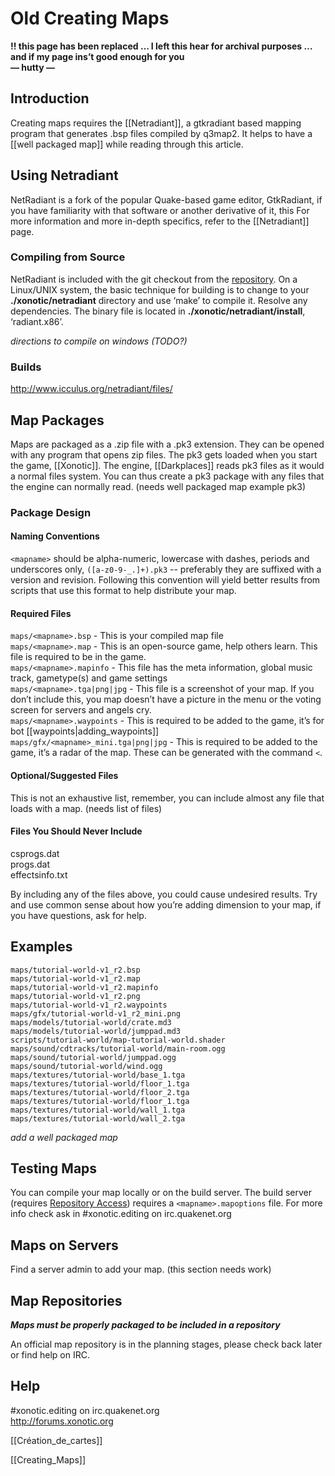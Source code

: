 Old Creating Maps
=================

**!! this page has been replaced … I left this hear for archival purposes … and if my page ins’t good enough for you  
— hutty —**

Introduction
------------

Creating maps requires the [[Netradiant]], a gtkradiant based mapping program that generates .bsp files compiled by q3map2. It helps to have a [[well packaged map]] while reading through this article.

Using Netradiant
----------------

NetRadiant is a fork of the popular Quake-based game editor, GtkRadiant, if you have familiarity with that software or another derivative of it, this For more information and more in-depth specifics, refer to the [[Netradiant]] page.

### Compiling from Source

NetRadiant is included with the git checkout from the [repository](Repository_Access). On a Linux/UNIX system, the basic technique for building is to change to your **./xonotic/netradiant** directory and use ‘make’ to compile it. Resolve any dependencies. The binary file is located in **./xonotic/netradiant/install**, ‘radiant.x86’.

*directions to compile on windows (TODO?)*

### Builds

http://www.icculus.org/netradiant/files/

Map Packages
------------

Maps are packaged as a .zip file with a .pk3 extension. They can be opened with any program that opens zip files. The pk3 gets loaded when you start the game, [[Xonotic]]. The engine, [[Darkplaces]] reads pk3 files as it would a normal files system. You can thus create a pk3 package with any files that the engine can normally read. (needs well packaged map example pk3)

### Package Design

#### Naming Conventions

`<mapname>` should be alpha-numeric, lowercase with dashes, periods and underscores only, `([a-z0-9-_.]+).pk3` -- preferably they are suffixed with a version and revision. Following this convention will yield better results from scripts that use this format to help distribute your map.

#### Required Files

`maps/<mapname>.bsp` - This is your compiled map file  
`maps/<mapname>.map` - This is an open-source game, help others learn. This file is required to be in the game.  
`maps/<mapname>.mapinfo` - This file has the meta information, global music track, gametype(s) and game settings  
`maps/<mapname>.tga|png|jpg` - This file is a screenshot of your map. If you don’t include this, you map doesn’t have a picture in the menu or the voting screen for servers and angels cry.  
`maps/<mapname>.waypoints` - This is required to be added to the game, it’s for bot [[waypoints|adding_waypoints]]  
`maps/gfx/<mapname>_mini.tga|png|jpg` - This is required to be added to the game, it’s a radar of the map. These can be generated with the command `<`.  

#### Optional/Suggested Files

This is not an exhaustive list, remember, you can include almost any file that loads with a map. (needs list of files)

#### Files You Should Never Include

csprogs.dat  
progs.dat  
effectsinfo.txt  

By including any of the files above, you could cause undesired results. Try and use common sense about how you’re adding dimension to your map, if you have questions, ask for help.

Examples
--------

    maps/tutorial-world-v1_r2.bsp
    maps/tutorial-world-v1_r2.map
    maps/tutorial-world-v1_r2.mapinfo
    maps/tutorial-world-v1_r2.png
    maps/tutorial-world-v1_r2.waypoints
    maps/gfx/tutorial-world-v1_r2_mini.png
    maps/models/tutorial-world/crate.md3
    maps/models/tutorial-world/jumppad.md3
    scripts/tutorial-world/map-tutorial-world.shader
    maps/sound/cdtracks/tutorial-world/main-room.ogg
    maps/sound/tutorial-world/jumppad.ogg
    maps/sound/tutorial-world/wind.ogg
    maps/textures/tutorial-world/base_1.tga
    maps/textures/tutorial-world/floor_1.tga
    maps/textures/tutorial-world/floor_2.tga
    maps/textures/tutorial-world/floor_1.tga
    maps/textures/tutorial-world/wall_1.tga
    maps/textures/tutorial-world/wall_2.tga

*add a well packaged map*

Testing Maps
------------

You can compile your map locally or on the build server. The build server (requires [Repository Access](Repository_Access)) requires a `<mapname>.mapoptions` file. For more info check ask in \#xonotic.editing on irc.quakenet.org

Maps on Servers
---------------

Find a server admin to add your map. (this section needs work)

Map Repositories
----------------

***Maps must be properly packaged to be included in a repository***

An official map repository is in the planning stages, please check back later or find help on IRC.

Help
----

\#xonotic.editing on irc.quakenet.org  
http://forums.xonotic.org  

[[Création_de_cartes]]

[[Creating_Maps]]
